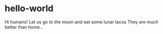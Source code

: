 # hello-world


Hi humans!
Let us go to the moon
and eat some lunar tacos
They are much better than home...
